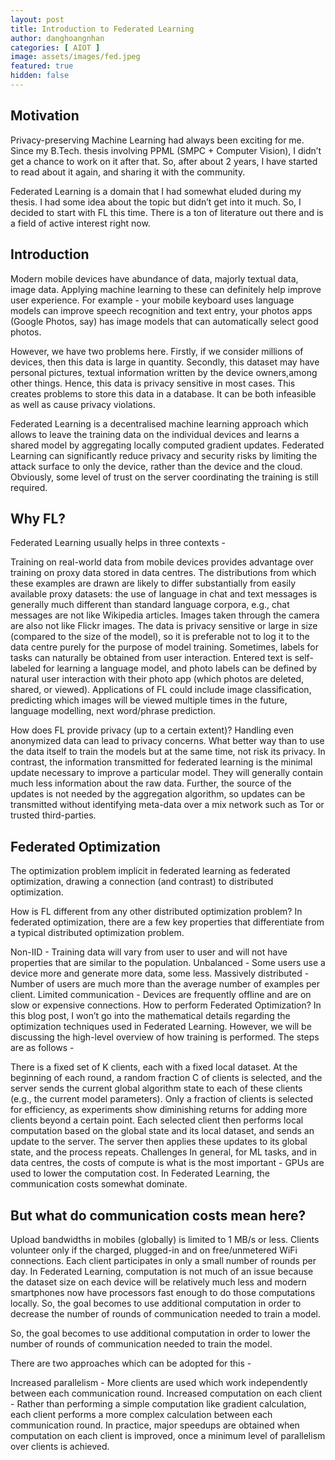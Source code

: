 ```yaml
---
layout: post
title: Introduction to Federated Learning
author: danghoangnhan
categories: [ AIOT ]
image: assets/images/fed.jpeg
featured: true
hidden: false
---
```


## Motivation
Privacy-preserving Machine Learning had always been exciting for me. Since my B.Tech. thesis involving PPML (SMPC + Computer Vision), I didn’t get a chance to work on it after that. So, after about 2 years, I have started to read about it again, and sharing it with the community.

Federated Learning is a domain that I had somewhat eluded during my thesis. I had some idea about the topic but didn’t get into it much. So, I decided to start with FL this time. There is a ton of literature out there and is a field of active interest right now.

## Introduction
Modern mobile devices have abundance of data, majorly textual data, image data. Applying machine learning to these can definitely help improve user experience. For example - your mobile keyboard uses language models can improve speech recognition and text entry, your photos apps (Google Photos, say) has image models that can automatically select good photos.

However, we have two problems here. Firstly, if we consider millions of devices, then this data is large in quantity. Secondly, this dataset may have personal pictures, textual information written by the device owners,among other things. Hence, this data is privacy sensitive in most cases. This creates problems to store this data in a database. It can be both infeasible as well as cause privacy violations.

Federated Learning is a decentralised machine learning approach which allows to leave the training data on the individual devices and learns a shared model by aggregating locally computed gradient updates. Federated Learning can significantly reduce privacy and security risks by limiting the attack surface to only the device, rather than the device and the cloud. Obviously, some level of trust on the server coordinating the training is still required.

## Why FL?
Federated Learning usually helps in three contexts -

Training on real-world data from mobile devices provides advantage over training on proxy data stored in data centres. The distributions from which these examples are drawn are likely to differ substantially from easily available proxy datasets: the use of language in chat and text messages is generally much different than standard language corpora, e.g., chat messages are not like Wikipedia articles. Images taken through the camera are also not like Flickr images.
The data is privacy sensitive or large in size (compared to the size of the model), so it is preferable not to log it to the data centre purely for the purpose of model training.
Sometimes, labels for tasks can naturally be obtained from user interaction. Entered text is self-labeled for learning a language model, and photo labels can be defined by natural user interaction with their photo app (which photos are deleted, shared, or viewed).
Applications of FL could include image classification, predicting which images will be viewed multiple times in the future, language modelling, next word/phrase prediction.

How does FL provide privacy (up to a certain extent)?
Handling even anonymized data can lead to privacy concerns. What better way than to use the data itself to train the models but at the same time, not risk its privacy. In contrast, the information transmitted for federated learning is the minimal update necessary to improve a particular model. They will generally contain much less information about the raw data. Further, the source of the updates is not needed by the aggregation algorithm, so updates can be transmitted without identifying meta-data over a mix network such as Tor or trusted third-parties.
 
## Federated Optimization
The optimization problem implicit in federated learning as federated optimization, drawing a connection (and contrast) to distributed optimization.

How is FL different from any other distributed optimization problem?
In federated optimization, there are a few key properties that differentiate from a typical distributed optimization problem.

Non-IID - Training data will vary from user to user and will not have properties that are similar to the population.
Unbalanced - Some users use a device more and generate more data, some less.
Massively distributed - Number of users are much more than the average number of examples per client.
Limited communication - Devices are frequently offline and are on slow or expensive connections.
How to perform Federated Optimization?
In this blog post, I won’t go into the mathematical details regarding the optimization techniques used in Federated Learning. However, we will be discussing the high-level overview of how training is performed. The steps are as follows -

There is a fixed set of K clients, each with a fixed local dataset.
At the beginning of each round, a random fraction C of clients is selected, and the server sends the current global algorithm state to each of these clients (e.g., the current model parameters).
Only a fraction of clients is selected for efficiency, as experiments show diminishing returns for adding more clients beyond a certain point.
Each selected client then performs local computation based on the global state and its local dataset, and sends an update to the server.
The server then applies these updates to its global state, and the process repeats.
Challenges
In general, for ML tasks, and in data centres, the costs of compute is what is the most important - GPUs are used to lower the computation cost. In Federated Learning, the communication costs somewhat dominate.

## But what do communication costs mean here?

Upload bandwidths in mobiles (globally) is limited to 1 MB/s or less.
Clients volunteer only if the charged, plugged-in and on free/unmetered WiFi connections.
Each client participates in only a small number of rounds per day.
In Federated Learning, computation is not much of an issue because the dataset size on each device will be relatively much less and modern smartphones now have processors fast enough to do those computations locally. So, the goal becomes to use additional computation in order to decrease the number of rounds of communication needed to train a model.

So, the goal becomes to use additional computation in order to lower the number of rounds of communication needed to train the model.

There are two approaches which can be adopted for this -

Increased parallelism - More clients are used which work independently between each communication round.
Increased computation on each client - Rather than performing a simple computation like gradient calculation, each client performs a more complex calculation between each communication round.
In practice, major speedups are obtained when computation on each client is improved, once a minimum level of parallelism over clients is achieved.